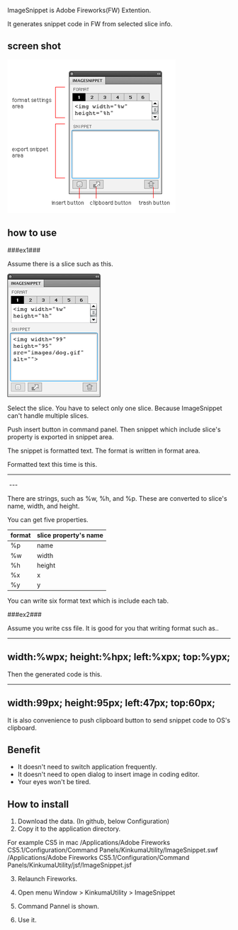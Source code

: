 ImageSnippet is Adobe Fireworks(FW) Extention.

It generates snippet code in FW from selected slice info.

## screen shot ##

![screen shot](https://github.com/KinkumaDesign/ImageSnippet/raw/master/images/image_snippet2_en.png)

## how to use ##

###ex1###

Assume there is a slice such as this.

![screen shot](https://github.com/KinkumaDesign/ImageSnippet/blob/master/screenshot.gif?raw=true)

Select the slice. You have to select only one slice. Because ImageSnippet can't handle multiple slices.

Push insert button in command panel. Then snippet which include slice's property is exported in snippet area.

The snippet is formatted text.
The format is written in format area.

Formatted text this time is this.

---
<img width="%w" height="%h" src="images/%p" alt="">
---

There are strings, such as %w, %h, and %p.
These are converted to slice's name, width, and height.

You can get five properties.

 format  | slice property's name
 ------------- | ------------- 
 %p    | name
 %w    | width
 %h | height
 %x | x
 %y | y
 
You can write six format text which is include each tab.

###ex2###

Assume you write css file.
It is good for you that writing format such as..

---
width:%wpx;
height:%hpx;
left:%xpx;
top:%ypx;
---

Then the generated code is this.

---
width:99px;
height:95px;
left:47px;
top:60px;
---

It is also convenience to push clipboard button to send snippet code to OS's clipboard.

## Benefit ##

- It doesn't need to switch application frequently.
- It doesn't need to open dialog to insert image in coding editor.
- Your eyes won't be tired.

## How to install ##

1. Download the data. (In github, below Configuration)
2. Copy it to the application directory.

For example CS5 in mac
/Applications/Adobe Fireworks CS5.1/Configuration/Command Panels/KinkumaUtility/ImageSnippet.swf
/Applications/Adobe Fireworks CS5.1/Configuration/Command Panels/KinkumaUtility/jsf/ImageSnippet.jsf

3. Relaunch Fireworks.

4. Open menu Window > KinkumaUtility > ImageSnippet

5. Command Pannel is shown.

6. Use it.




